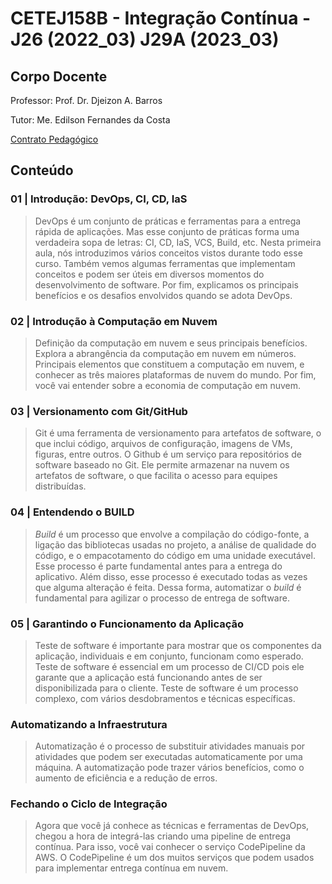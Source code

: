 # CETEJ158B - Integração Contínua - J26 (2022_03) J29A (2023_03)

## Corpo Docente
Professor: Prof. Dr. Djeizon A. Barros

Tutor: Me. Edilson Fernandes da Costa

[Contrato Pedagógico](https://github.com/MarleneMoraes/utfpr-java/blob/main/oo-e-uml/DEVOPS_Contrato_Pedagogico.md)

## Conteúdo
### 01 | Introdução: DevOps, CI, CD, IaS

> DevOps é um conjunto de práticas e ferramentas para a entrega rápida de aplicações. Mas esse conjunto de práticas forma uma verdadeira sopa de letras: CI, CD, IaS, VCS, Build, etc. Nesta primeira aula, nós introduzimos vários conceitos vistos durante todo esse curso. Também vemos algumas ferramentas que implementam conceitos e podem ser úteis em diversos momentos do desenvolvimento de software. Por fim, explicamos os principais benefícios e os desafios envolvidos quando se adota DevOps.

### 02 | Introdução à Computação em Nuvem

> Definição da computação em nuvem e seus principais benefícios. Explora a abrangência da computação em nuvem em números. Principais elementos que constituem a computação em nuvem, e conhecer as três maiores plataformas de nuvem do mundo. Por fim, você vai entender sobre a economia de computação em nuvem.

### 03 | Versionamento com Git/GitHub

> Git é uma ferramenta de versionamento para artefatos de software, o que inclui código, arquivos de configuração, imagens de VMs, figuras, entre outros. O Github é um serviço para repositórios de software baseado no Git. Ele permite armazenar na nuvem os artefatos de software, o que facilita o acesso para equipes distribuídas. 

### 04 | Entendendo o BUILD

> *Build* é um processo que envolve a compilação do código-fonte, a ligação das bibliotecas usadas no projeto, a análise de qualidade do código, e o empacotamento do código em uma unidade executável. Esse processo é parte fundamental antes para a entrega do aplicativo. Além disso, esse processo é executado todas as vezes que alguma alteração é feita. Dessa forma, automatizar o *build* é fundamental para agilizar o processo de entrega de software.

### 05 | Garantindo o Funcionamento da Aplicação

> Teste de software é importante para mostrar que os componentes da aplicação, individuais e em conjunto, funcionam como esperado. Teste de software é essencial em um processo de CI/CD pois ele garante que a aplicação está funcionando antes de ser disponibilizada para o cliente. Teste de software é um processo complexo, com vários desdobramentos e técnicas específicas.

### Automatizando a Infraestrutura

> Automatização é o processo de substituir atividades manuais por atividades que podem ser executadas automaticamente por uma máquina. A automatização pode trazer vários benefícios, como o aumento de eficiência e a redução de erros.

### Fechando o Ciclo de Integração

> Agora que você já conhece as técnicas e ferramentas de DevOps, chegou a hora de integrá-las criando uma pipeline de entrega contínua. Para isso, você vai conhecer o serviço CodePipeline da AWS. O CodePipeline é um dos muitos serviços que podem usados para implementar entrega contínua em nuvem.